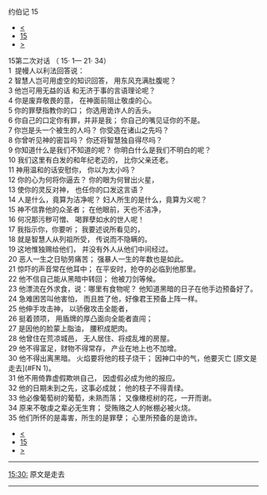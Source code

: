 ﻿





 约伯记 15




* [<](bible/JOB14.md)
* [15](bible/JOB.md)
* [>](bible/JOB16.md)



 
15第二次对话 （
15·
1—
21·
34）  
1  提幔人以利法回答说：  
2 智慧人岂可用虚空的知识回答， 用东风充满肚腹呢？  
3 他岂可用无益的话 和无济于事的言语理论呢？  
4 你是废弃敬畏的意， 在神面前阻止敬虔的心。  
5 你的罪孽指教你的口； 你选用诡诈人的舌头。  
6 你自己的口定你有罪，并非是我； 你自己的嘴见证你的不是。     
7 你岂是头一个被生的人吗？ 你受造在诸山之先吗？  
8 你曾听见神的密旨吗？ 你还将智慧独自得尽吗？  
9 你知道什么是我们不知道的呢？ 你明白什么是我们不明白的呢？  
10 我们这里有白发的和年纪老迈的， 比你父亲还老。  
11 神用温和的话安慰你， 你以为太小吗？  
12 你的心为何将你逼去？ 你的眼为何冒出火星，  
13 使你的灵反对神， 也任你的口发这言语？  
14 人是什么，竟算为洁净呢？ 妇人所生的是什么，竟算为义呢？  
15 神不信靠他的众圣者； 在他眼前，天也不洁净，  
16 何况那污秽可憎、 喝罪孽如水的世人呢！     
17 我指示你，你要听； 我要述说所看见的，  
18 就是智慧人从列祖所受， 传说而不隐瞒的。  
19 这地惟独赐给他们， 并没有外人从他们中间经过。  
20 恶人一生之日劬劳痛苦； 强暴人一生的年数也是如此。  
21 惊吓的声音常在他耳中； 在平安时，抢夺的必临到他那里。  
22 他不信自己能从黑暗中转回； 他被刀剑等候。  
23 他漂流在外求食，说：哪里有食物呢？ 他知道黑暗的日子在他手边预备好了。  
24 急难困苦叫他害怕， 而且胜了他，好像君王预备上阵一样。  
25 他伸手攻击神， 以骄傲攻击全能者，  
26 挺着颈项， 用盾牌的厚凸面向全能者直闯；  
27 是因他的脸蒙上脂油， 腰积成肥肉。  
28 他曾住在荒凉城邑， 无人居住、将成乱堆的房屋。  
29 他不得富足，财物不得常存， 产业在地上也不加增。  
30 他不得出离黑暗。 火焰要将他的枝子烧干； 因神口中的气，他要灭亡 [原文是走去](#FN
1)。  
31 他不用倚靠虚假欺哄自己， 因虚假必成为他的报应。  
32 他的日期未到之先，这事必成就； 他的枝子不得青绿。  
33 他必像葡萄树的葡萄，未熟而落； 又像橄榄树的花，一开而谢。  
34 原来不敬虔之辈必无生育； 受贿赂之人的帐棚必被火烧。  
35 他们所怀的是毒害，所生的是罪孽； 心里所预备的是诡诈。 
* [<](bible/JOB14.md)
* [15](bible/JOB.md)
* [>](bible/JOB16.md)





---


[15:30:](#V30)
原文是走去




---









